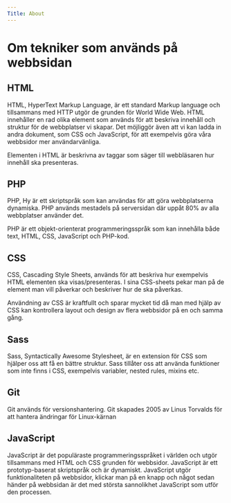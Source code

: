 ```yaml
---
Title: About
---
```


Om tekniker som används på webbsidan
==========================

HTML
---------------

HTML, HyperText Markup Language, är ett standard Markup language och tillsammans med HTTP utgör de grunden för World Wide Web.
HTML innehåller en rad olika element som används för att beskriva innehåll och struktur för de webbplatser vi skapar. Det möjliggör även att vi kan ladda in andra dokument, som CSS och JavaScript, för att exempelvis göra våra webbsidor mer användarvänliga.

Elementen i HTML är beskrivna av taggar som säger till webbläsaren hur innehåll ska presenteras.

PHP
---------------

PHP, Hy är ett skriptspråk som kan användas för att göra webbplatserna dynamiska. PHP används mestadels på serversidan där uppåt 80% av alla webbplatser använder det.

PHP är ett objekt-orienterat programmeringsspråk som kan innehålla både text, HTML, CSS, JavaScript och PHP-kod.

CSS
---------------

CSS, Cascading Style Sheets, används för att beskriva hur exempelvis HTML elementen ska visas/presenteras.
I sina CSS-sheets pekar man på de element man vill påverkar och beskriver hur de ska påverkas.

Användning av CSS är kraftfullt och sparar mycket tid då man med hjälp av CSS kan kontrollera layout och design av flera webbsidor på en och samma gång.

Sass
---------------

Sass, Syntactically Awesome Stylesheet, är en extension för CSS som hjälper oss att få en bättre struktur.
Sass tillåter oss att använda funktioner som inte finns i CSS, exempelvis variabler, nested rules, mixins etc.

Git
---------------

Git används för versionshantering. Git skapades 2005 av Linus Torvalds för att hantera ändringar för Linux-kärnan

JavaScript
---------------

JavaScript är det populäraste programmeringsspråket i världen och utgör tillsammans med HTML och CSS grunden för webbsidor.
JavaScript är ett prototyp-baserat skriptspråk och är dynamiskt. JavaScript utgör funktionaliteten på webbsidor, klickar man på en knapp och något sedan händer på webbsidan är det med största sannolikhet JavaScript som utför den processen.
